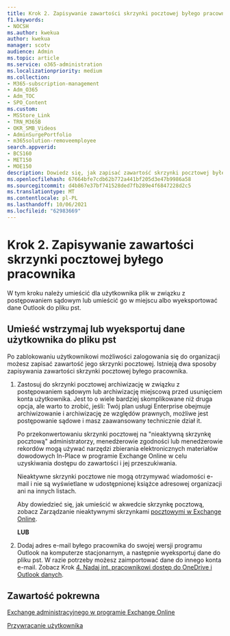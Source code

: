 ```yaml
---
title: Krok 2. Zapisywanie zawartości skrzynki pocztowej byłego pracownika
f1.keywords:
- NOCSH
ms.author: kwekua
author: kwekua
manager: scotv
audience: Admin
ms.topic: article
ms.service: o365-administration
ms.localizationpriority: medium
ms.collection:
- M365-subscription-management
- Adm_O365
- Adm_TOC
- SPO_Content
ms.custom:
- MSStore_Link
- TRN_M365B
- OKR_SMB_Videos
- AdminSurgePortfolio
- m365solution-removeemployee
search.appverid:
- BCS160
- MET150
- MOE150
description: Dowiedz się, jak zapisać zawartość skrzynki pocztowej byłego pracownika.
ms.openlocfilehash: 67664bfe7cdb62b772a441bf205d3e47b9986a58
ms.sourcegitcommit: d4b867e37bf741528ded7fb289e4f6847228d2c5
ms.translationtype: MT
ms.contentlocale: pl-PL
ms.lasthandoff: 10/06/2021
ms.locfileid: "62983669"
---
```

# <a name="step-2---save-the-contents-of-a-former-employees-mailbox"></a>Krok 2. Zapisywanie zawartości skrzynki pocztowej byłego pracownika

W tym kroku należy umieścić dla użytkownika plik w związku z postępowaniem sądowym lub umieścić go w miejscu albo wyeksportować dane Outlook do pliku pst.

## <a name="place-hold-or-export-users-data-to-a-pst-file"></a>Umieść wstrzymaj lub wyeksportuj dane użytkownika do pliku pst

Po zablokowaniu użytkownikowi możliwości zalogowania się do organizacji możesz zapisać zawartość jego skrzynki pocztowej. Istnieją dwa sposoby zapisywania zawartości skrzynki pocztowej byłego pracownika.
  
1. Zastosuj do skrzynki pocztowej archiwizację w związku z postępowaniem sądowym lub archiwizację miejscową przed usunięciem konta użytkownika. Jest to o wiele bardziej skomplikowane niż druga opcja, ale warto to zrobić, jeśli: Twój plan usługi Enterprise obejmuje archiwizowanie i archiwizację ze względów prawnych, możliwe jest postępowanie sądowe i masz zaawansowany technicznie dział it.

    Po przekonwertowaniu skrzynki pocztowej na "nieaktywną skrzynkę pocztową" administratorzy, menedżerowie zgodności lub menedżerowie rekordów mogą używać narzędzi zbierania elektronicznych materiałów dowodowych In-Place w programie Exchange Online w celu uzyskiwania dostępu do zawartości i jej przeszukiwania.

    Nieaktywne skrzynki pocztowe nie mogą otrzymywać wiadomości e-mail i nie są wyświetlane w udostępnionej książce adresowej organizacji ani na innych listach.

    Aby dowiedzieć się, jak umieścić w akwedcie skrzynkę pocztową, zobacz Zarządzanie nieaktywnymi skrzynkami [pocztowymi w Exchange Online](../../compliance/create-and-manage-inactive-mailboxes.md).

    **LUB**

2. Dodaj adres e-mail byłego pracownika do swojej wersji programu Outlook na komputerze stacjonarnym, a następnie wyeksportuj dane do pliku pst. W razie potrzeby możesz zaimportować dane do innego konta e-mail. Zobacz Krok [4. Nadaj int. pracownikowi dostęp do OneDrive i Outlook danych](remove-former-employee-step-4.md).

## <a name="related-content"></a>Zawartość pokrewna

[Exchange administracyjnego w programie Exchange Online](/exchange/exchange-admin-center)

[Przywracanie użytkownika](restore-user.md)

